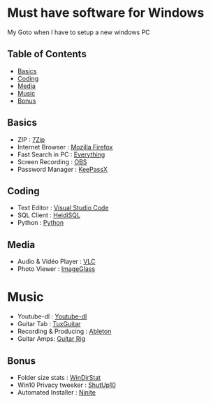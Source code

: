 # Must have software for Windows
My Goto when I have to setup a new windows PC

## Table of Contents

 * [Basics](#Basics) 
 * [Coding](#Coding)
 * [Media](#Media)
 * [Music](#Music)
 * [Bonus](#Bonus)

## Basics
* ZIP : [7Zip](https://www.7-zip.org/)
* Internet Browser : [Mozilla Firefox](https://www.mozilla.org/fr/firefox/new/)
* Fast Search in PC : [Everything](https://www.voidtools.com/)
* Screen Recording : [OBS](https://obsproject.com/fr/welcome)
* Password Manager : [KeePassX](https://www.keepassx.org/downloads)

## Coding
* Text Editor : [Visual Studio Code](https://code.visualstudio.com/)
* SQL Client : [HeidiSQL](https://www.heidisql.com/download.php)
* Python : [Python](https://www.python.org/downloads/)

## Media
* Audio & Vidéo Player : [VLC](https://www.videolan.org/vlc/download-windows.fr.html)
* Photo Viewer : [ImageGlass](https://imageglass.org/)

# Music
* Youtube-dl : [Youtube-dl](https://github.com/ytdl-org/youtube-dl)
* Guitar Tab : [TuxGuitar](https://tuxguitar.fr.uptodown.com/windows)
* Recording & Producing : [Ableton](https://www.ableton.com/en/shop/live/)
* Guitar Amps: [Guitar Rig](https://www.native-instruments.com/en/products/komplete/guitar/guitar-rig-6-pro/)

## Bonus
* Folder size stats : [WinDirStat](https://windirstat.net/download.html)
* Win10 Privacy tweeker : [ShutUp10](https://www.oo-software.com/fr/shutup10)
* Automated Installer : [Ninite](https://ninite.com/)
